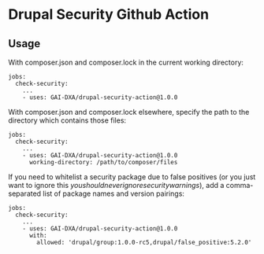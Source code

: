 # Drupal Security Github Action


## Usage

With composer.json and composer.lock in the current working directory:

```
jobs:
  check-security:
    ...
    - uses: GAI-DXA/drupal-security-action@1.0.0
```

With composer.json and composer.lock elsewhere, specify the path to the directory which contains those files:

```
jobs:
  check-security:
    ...
    - uses: GAI-DXA/drupal-security-action@1.0.0
      working-directory: /path/to/composer/files
```

If you need to whitelist a security package due to false positives (or you just want to ignore this *youshouldneverignoresecuritywarnings*), add a comma-separated list of package names and version pairings:

```
jobs:
  check-security:
    ...
    - uses: GAI-DXA/drupal-security-action@1.0.0
      with:
        allowed: 'drupal/group:1.0.0-rc5,drupal/false_positive:5.2.0'
```
